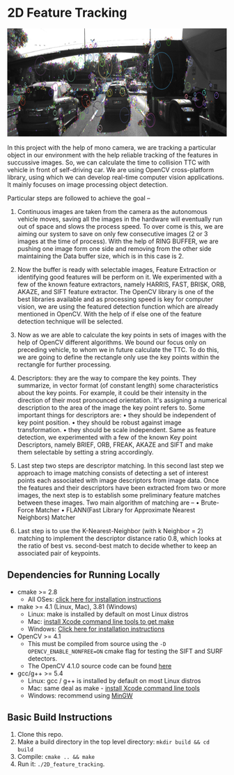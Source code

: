 # 2D Feature Tracking

<img src="images/keypoints.png" width="820" height="248" />

In this project with the help of mono camera, we are tracking a particular object in our environment with the help reliable tracking of the features in succussive images. So, we can calculate the time to collision TTC with vehicle in front of self-driving car. We are using OpenCV cross-platform library, using which we can develop real-time computer vision applications. It mainly focuses on image processing object detection.

Particular steps are followed to achieve the goal –
1. Continuous images are taken from the camera as the autonomous vehicle moves, saving all the images in the hardware will eventually run out of space and slows the process speed. To over come is this, we are aiming our system to save on only few consecutive images (2 or 3 images at the time of process). With the help of RING BUFFER, we are pushing one image form one side and removing from the other side maintaining the Data buffer size, which is in this case is 2.

2.	Now the buffer is ready with selectable images, Feature Extraction or identifying good features will be perform on it. We experimented with a few of the known feature extractors, namely HARRIS, FAST, BRISK, ORB, AKAZE, and SIFT feature extractor. The OpenCV library is one of the best libraries available and as processing speed is key for computer vision, we are using the featured detection function which are already mentioned in OpenCV.
With the help of if else one of the feature detection technique will be selected.

3. Now as we are able to calculate the key points in sets of images with the help of OpenCV different algorithms. We bound our focus only on preceding vehicle, to whom we in future calculate the TTC. To do this, we are going to define the rectangle only use the key points within the rectangle for further processing.

4. Descriptors: they are the way to compare the key points. They summarize, in vector format (of constant length) some characteristics about the key points. For example, it could be their intensity in the direction of their most pronounced orientation. It's assigning a numerical description to the area of the image the key point refers to.
Some important things for descriptors are:
•	they should be independent of key point position.
•	they should be robust against image transformation.
•	they should be scale independent.
Same as feature detection, we experimented with a few of the known Key point Descriptors, namely BRIEF, ORB, FREAK, AKAZE and SIFT and make them selectable by setting a   string accordingly.

5. Last step two steps are descriptor matching. In this second last step we approach to image matching consists of detecting a set of interest points each associated with image descriptors from image data. Once the features and their descriptors have been extracted from two or more images, the next step is to establish some preliminary feature matches between these images. Two main algorithm of matching are –
•	Brute-Force Matcher
•	FLANN(Fast Library for Approximate Nearest Neighbors) Matcher
 
6. Last step is to use the K-Nearest-Neighbor (with k Neighbor = 2) matching to implement the descriptor distance ratio 0.8, which looks at the ratio of best vs. second-best match to decide whether to keep an associated pair of keypoints.



## Dependencies for Running Locally
* cmake >= 2.8
  * All OSes: [click here for installation instructions](https://cmake.org/install/)
* make >= 4.1 (Linux, Mac), 3.81 (Windows)
  * Linux: make is installed by default on most Linux distros
  * Mac: [install Xcode command line tools to get make](https://developer.apple.com/xcode/features/)
  * Windows: [Click here for installation instructions](http://gnuwin32.sourceforge.net/packages/make.htm)
* OpenCV >= 4.1
  * This must be compiled from source using the `-D OPENCV_ENABLE_NONFREE=ON` cmake flag for testing the SIFT and SURF detectors.
  * The OpenCV 4.1.0 source code can be found [here](https://github.com/opencv/opencv/tree/4.1.0)
* gcc/g++ >= 5.4
  * Linux: gcc / g++ is installed by default on most Linux distros
  * Mac: same deal as make - [install Xcode command line tools](https://developer.apple.com/xcode/features/)
  * Windows: recommend using [MinGW](http://www.mingw.org/)

## Basic Build Instructions

1. Clone this repo.
2. Make a build directory in the top level directory: `mkdir build && cd build`
3. Compile: `cmake .. && make`
4. Run it: `./2D_feature_tracking`.
